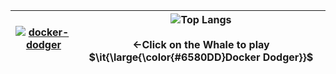 |[![docker-dodger](https://github.com/user-attachments/assets/509d1d36-5882-4d7f-bb73-c6ca502ee121)](https://nhahan.github.io/)|![Top Langs](https://github-readme-stats.vercel.app/api/top-langs/?username=Nhahan&hide=css,html,scss,ShaderLab,HLSL&layout=compact&langs_count=8&bg_color=45,1a1a1a,333333&title_color=ffffff&text_color=ffffff)<br><br>←Click on the Whale to play $\it{\large{\color{#6580DD}Docker Dodger}}$|
|--|--|
